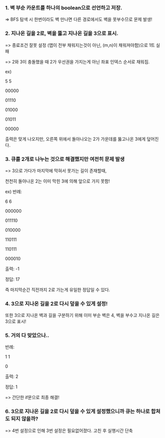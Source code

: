### 1. 벽 부순 카운트를 하나의 boolean으로 선언하고 저장.


=> BFS 탐색 시 한번이라도 벽 만나면 다른 경로에서도 벽을 못부수므로 문제 발생!



### 2. 지나온 길을 2로, 벽을 뚫고 지나온 길을 3으로 표시.

=> 종료조건 잘못 설정 (맵이 전부 채워지는것이 아닌, (m,n)이 채워져야함)으로 1트 실패

=> 2와 3이 충돌했을 때 2가 우선권을 가지는게 아닌 좌표 인덱스 순서로 채워짐.

ex)

5 5

00000

01110

01000

01011

00000

출력은 맞게 나오지만, 오른쪽 위에서 돌아나오는 2가 가운데를 뚫고나온 3에게 덮어진다.



### 3. 큐를 2개로 나누는 것으로 해결했지만 여전히 문제 발생


=> 3으로 가다가 마지막에 막혀서 못가는 길이 존재할때,

   천천히 돌아나온 2는 이미 막힌 3에 의해 앞으로 가지 못함!
   

ex) 반례:

6 6

000000

011110

010000

110111

110111

000010

출력: -1

정답: 17


즉 마지막순간 직전까지 2로 가는게 유일한 정답일 수 있다.



### 4. 3으로 지나온 길을 2로 다시 덮을 수 있게 설정!

   또한 3으로 지나온 벽과 길을 구분하기 위해 이미 부순 벽은 4, 벽을 부수고 지나온 길은 3으로 표시!


### 5. 거의 다 맞았으나..


반례:

1 1

0


출력: 2

정답: 1


=> 간단한 if문으로 최종 해결!



### 6. 3으로 지나온 길을 2로 다시 덮을 수 있게 설정했으니까 큐는 하나로 합쳐도 되지 않을까?

=> 4번 설정으로 인해 3번 설정은 필요없어졌다. 고친 후 실행시간 단축
